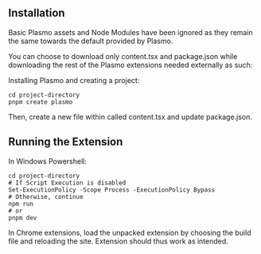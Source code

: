 ## Installation

Basic Plasmo assets and Node Modules have been ignored as they remain the same towards the default provided by Plasmo. 

You can choose to download only content.tsx and package.json while downloading the rest of the Plasmo extensions needed externally as such:

Installing Plasmo and creating a project:

```
cd project-directory
pnpm create plasmo
```

Then, create a new file within called content.tsx and update package.json. 

## Running the Extension

In Windows Powershell:
```
cd project-directory
# If Script Execution is disabled
Set-ExecutionPolicy -Scope Process -ExecutionPolicy Bypass
# Otherwise, continue
npm run
# or
pnpm dev
```

In Chrome extensions, load the unpacked extension by choosing the build file and reloading the site. Extension should thus work as intended.
